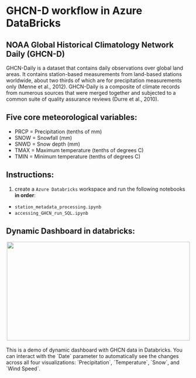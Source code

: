 # GHCN-D workflow in Azure DataBricks

## NOAA Global Historical Climatology Network Daily (GHCN-D)
GHCN-Daily is a dataset that contains daily observations over global land areas. It contains station-based measurements from land-based stations worldwide, about two thirds of which are for precipitation measurements only (Menne et al., 2012). GHCN-Daily is a composite of climate records from numerous sources that were merged together and subjected to a common suite of quality assurance reviews (Durre et al., 2010).

## Five core meteorological variables:
- PRCP = Precipitation (tenths of mm)
- SNOW = Snowfall (mm)
- SNWD = Snow depth (mm)
- TMAX = Maximum temperature (tenths of degrees C)
- TMIN = Minimum temperature (tenths of degrees C)

## Instructions:
1. create a `Azure Databricks` workspace and run the following notebooks **in order**:
- `station_metadata_processing.ipynb` 
- `accessing_GHCN_run_SQL.ipynb`

## Dynamic Dashboard in databricks:

<div align=center>
<img src="https://media.giphy.com/media/v1.Y2lkPTc5MGI3NjExNXdtYzlqNnp3NXE2cDl5MHg3ZDlkY3lvMWx0c3pjOWh1bXUwZThoYiZlcD12MV9pbnRlcm5hbF9naWZfYnlfaWQmY3Q9Zw/JutNCWpHeh75p2zOfW/giphy.gif" width="500" height="270"/>
</div>
<br/>
This is a demo of dynamic dashboard with GHCN data in Databricks. You can interact with the `Date` parameter to automatically see the changes across all four visualizations: `Precipitation`, `Temperature`, `Snow`, and `Wind Speed`.  